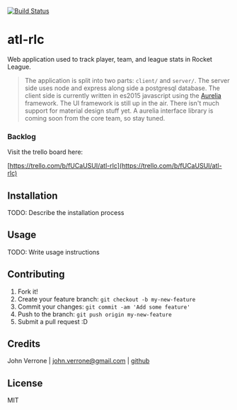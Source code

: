 [![Build Status](https://travis-ci.org/jverrone3/atl-rlc.svg?branch=master)](https://travis-ci.org/jverrone3/atl-rlc)

# atl-rlc
Web application used to track player, team, and league stats in Rocket League.

> The application is split into two parts: `client/` and `server/`. The server
> side uses node and express along side a postgresql database. The client side is
> currently written in es2015 javascript using the [Aurelia](http://aurelia.io/) framework.
> The UI framework is still up in the air. There isn't much support for material design stuff yet.
> A aurelia interface library is coming soon from the core team, so stay tuned.

### Backlog
Visit the trello board here:

[https://trello.com/b/fUCaUSUI/atl-rlc](https://trello.com/b/fUCaUSUI/atl-rlc)

## Installation
TODO: Describe the installation process

## Usage
TODO: Write usage instructions

## Contributing
1. Fork it!
2. Create your feature branch: `git checkout -b my-new-feature`
3. Commit your changes: `git commit -am 'Add some feature'`
4. Push to the branch: `git push origin my-new-feature`
5. Submit a pull request :D

## Credits

John Verrone | <john.verrone@gmail.com> | [github](http://github.com/jverrone3)

## License
MIT